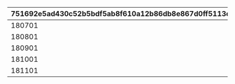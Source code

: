 |751692e5ad430c52b5bdf5ab8f610a12b86db8e867d0ff5113c67a1adbd6d359|1f14a63eecf51d79d2427258e4e5366b855efb63e0d8b6c9cdecb18409fb0d9e|9416ba813ad365229baa96af28e2cd21b0780927637c0867cf61b60cca45dfcb|fad55e57e3f5aedd418d1b62b160601a5d6357c17b01e9809e36600048e50e51|09d68fd9820a2774724afadb8f3dda23fd80f7a7be7e2d4b9e6d1657c4130262|47e1643a5047951fc0681e444acdacdba7cd513709c464530def8d401a69bea9|
| --- | --- | --- | --- | --- | --- |
|180701||||vo_cmn_180811_mypage_004|vo_cmn_180711_mypage_001|
|180801|vo_cmn_180811_mypage_007|||vo_cmn_180811_mypage_004|vo_cmn_180811_mypage_001|
|180901||||vo_cmn_180911_mypage_004|vo_cmn_180911_mypage_001|
|181001||||vo_cmn_181011_mypage_004|vo_cmn_181011_mypage_001|
|181101||||vo_cmn_181111_mypage_004|vo_cmn_181111_mypage_001|